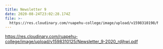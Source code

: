 ```yaml
---
title: Newsletter 9
date: 2020-08-24T23:02:28.174Z
file: >-
  https://res.cloudinary.com/ruapehu-college/image/upload/v1598310198/Newsletter_9-2020_nwog61.pdf
---
```

<https://res.cloudinary.com/ruapehu-college/image/upload/v1598310125/Newsletter_9-2020_rdjhwi.pdf>
